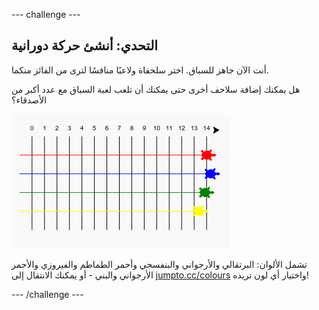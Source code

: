 \--- challenge \---

## التحدي: أنشئ حركة دورانية

أنت الآن جاهز للسباق. اختر سلحفاة ولاعبًا منافسًا لترى من الفائز منكما.

هل يمكنك إضافة سلاحف أخرى حتى يمكنك أن تلعب لعبة السباق مع عدد أكبر من الأصدقاء؟

![لقطة الشاشة](images/race-more.png)

تشمل الألوان: البرتقالي والأرجواني والبنفسجي وأحمر الطماطم والفيروزي والأحمر الأرجواني والبني - أو يمكنك الانتقال إلى [jumpto.cc/colours](http://jumpto.cc/colours) واختيار أي لون تريده!

\--- /challenge \---